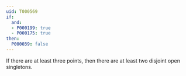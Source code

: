 ```yaml
---
uid: T000569
if:
  and:
  - P000199: true
  - P000175: true
then:
  P000039: false
---
```

If there are at least three points, then there are at least two disjoint open singletons.
